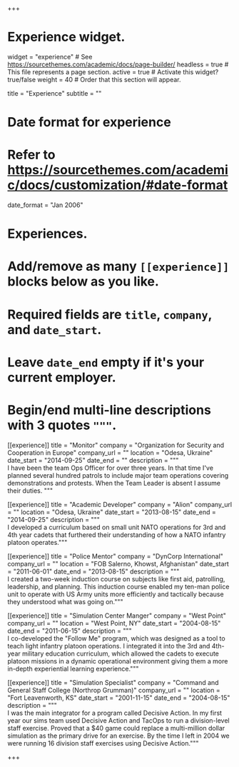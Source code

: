 +++
# Experience widget.
widget = "experience"  # See https://sourcethemes.com/academic/docs/page-builder/
headless = true  # This file represents a page section.
active = true  # Activate this widget? true/false
weight = 40  # Order that this section will appear.

title = "Experience"
subtitle = ""

# Date format for experience
#   Refer to https://sourcethemes.com/academic/docs/customization/#date-format
date_format = "Jan 2006"

# Experiences.
#   Add/remove as many `[[experience]]` blocks below as you like.
#   Required fields are `title`, `company`, and `date_start`.
#   Leave `date_end` empty if it's your current employer.
#   Begin/end multi-line descriptions with 3 quotes `"""`.
[[experience]]
  title = "Monitor"
  company = "Organization for Security and Cooperation in Europe"
  company_url = ""
  location = "Odesa, Ukraine"
  date_start = "2014-09-25"
  date_end = ""
  description = """  
  I have been the team Ops Officer for over three years. In that time I've
  planned several hundred patrols to include major team operations covering
  demonstrations and protests. When the Team Leader is absent I assume their
  duties. """

  [[experience]]
  title = "Academic Developer"
  company = "Alion"
  company_url = ""
  location = "Odesa, Ukraine"
  date_start = "2013-08-15"
  date_end = "2014-09-25"
  description = """  
  I developed a curriculum based on small unit NATO operations for 3rd and 4th
  year cadets that furthered their understanding of how a NATO infantry platoon
  operates."""

   [[experience]]
  title = "Police Mentor"
  company = "DynCorp International"
  company_url = ""
  location = "FOB Salerno, Khowst, Afghanistan"
  date_start = "2011-06-01"
  date_end = "2013-08-15"
  description = """  
  I created a two-week induction course on subjects like first aid, patrolling,
  leadership, and planning. This induction course enabled my ten-man
  police unit to operate with US Army units more efficiently and tactically
  because they understood what was going on."""

  [[experience]]
  title = "Simulation Center Manger"
  company = "West Point"
  company_url = ""
  location = "West Point, NY"
  date_start = "2004-08-15"
  date_end = "2011-06-15"
  description = """  
  I co-developed the "Follow Me" program, which was designed as a tool to teach
  light infantry platoon operations. I integrated it into the 3rd and 4th-year
  military education curriculum, which allowed the cadets to execute platoon
  missions in a dynamic operational environment giving them a more in-depth
  experiential learning experience."""

   [[experience]]
  title = "Simulation Specialist"
  company = "Command and General Staff College (Northrop Grumman)"
  company_url = ""
  location = "Fort Leavenworth, KS"
  date_start = "2001-11-15"
  date_end = "2004-08-15"
  description = """  
  I was the main integrator for a program called Decisive Action. In my first
  year our sims team used Decisive Action and TacOps to run a
  division-level staff exercise. Proved that a $40 game could replace a
  multi-million dollar simulation as the primary drive for an exercise. By the
  time I left in 2004 we were running 16 division staff exercises using Decisive
  Action."""

+++
